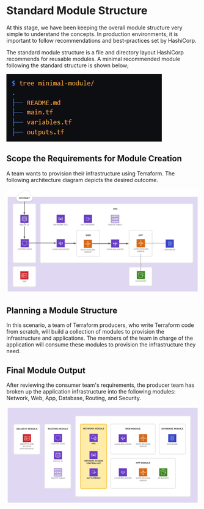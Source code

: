 # Standard Module Structure

At this stage, we have been keeping the overall module structure very simple to
understand the concepts.
In production environments, it is important to follow recommendations and
best-practices set by HashiCorp.

The standard module structure is a file and directory layout HashiCorp
recommends for reusable modules.
A minimal recommended module following the standard structure is shown
below;

![MY Image](images/image1.png)

## Scope the Requirements for Module Creation

A team wants to provision their infrastructure using Terraform.
The following architecture diagram depicts the desired outcome.

![MY Image](images/image2.png)

## Planning a Module Structure

In this scenario, a team of Terraform producers, who write Terraform code from
scratch, will build a collection of modules to provision the infrastructure and
applications.
The members of the team in charge of the application will consume these
modules to provision the infrastructure they need.

## Final Module Output

After reviewing the consumer team's requirements, the producer team has
broken up the application infrastructure into the following modules:
Network, Web, App, Database, Routing, and Security.

![MY Image](images/image3.png)